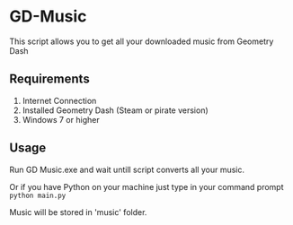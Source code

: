 # GD-Music
This script allows you to get all your downloaded music from Geometry Dash

## Requirements

1. Internet Connection
1. Installed Geometry Dash (Steam or pirate version)
1. Windows 7 or higher

## Usage

Run GD Music.exe and wait untill script converts all your music.

Or if you have Python on your machine just type in your command prompt ```python main.py```

Music will be stored in 'music' folder.
